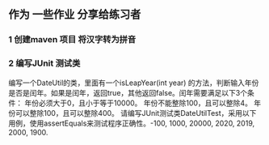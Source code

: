 ##  作为 一些作业 分享给练习者

### 1 创建maven  项目 将汉字转为拼音 
### 2 编写JUnit  测试类 
编写一个DateUtil的类，里面有一个isLeapYear(int year) 的方法，判断输入年份是否是闰年。如果是闰年，返回true，其他返回false。闰年需要满足以下3个条件：
年份必须大于0，且小于等于10000。
年份不能整除100，且可以整除4。
年份可以整除100，且可以整除400。
请编写JUnit测试类DateUtilTest，采用以下用例，使用assertEquals来测试程序正确性。-100, 1000, 20000, 2020, 2019, 2000, 1900.